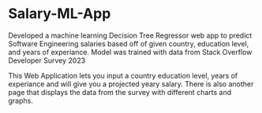 # Salary-ML-App


Developed a machine learning Decision Tree Regressor web app to predict Software Engineering salaries based off of given country, education level, and years of experiance. Model was trained with data from Stack Overflow Developer Survey 2023 

This Web Application lets you input a country education level, years of experiance and will give you a projected yeary salary. There is also another page that displays the data from the survey with different charts and graphs.